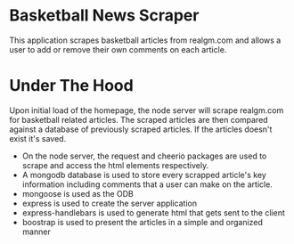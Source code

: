 # Basketball News Scraper
This application scrapes basketball articles from realgm.com and allows a user to add or remove their own comments on each article. 

# Under The Hood
Upon initial load of the homepage, the node server will scrape realgm.com for basketball related articles. The scraped articles are then compared against a database of previously scraped articles. If the articles doesn't exist it's saved.

- On the node server, the request and cheerio packages are used to scrape and access the html elements respectively. 
- A mongodb database is used to store every scrapped article's key information including comments that a user can make on the article.
- mongoose is used as the ODB
- express is used to create the server application
- express-handlebars is used to generate html that gets sent to the client
- boostrap is used to present the articles in a simple and organized manner
